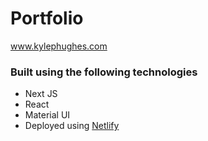 # Portfolio

www.kylephughes.com

### Built using the following technologies

- Next JS
- React
- Material UI
- Deployed using [Netlify](https://www.netlify.com/)
